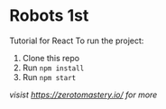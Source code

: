 # Robots 1st
Tutorial for React
To run the project:

1. Clone this repo
2. Run `npm install`
3. Run `npm start`

*visist https://zerotomastery.io/ for more*
